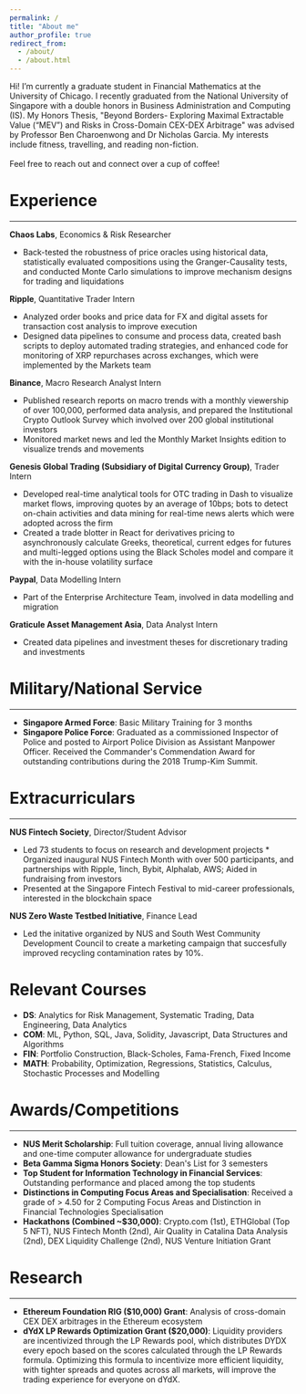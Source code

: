 ```yaml
---
permalink: /
title: "About me"
author_profile: true
redirect_from: 
  - /about/
  - /about.html
---
```


Hi! I’m currently a graduate student in Financial Mathematics at the University of Chicago. I recently graduated from the National University of Singapore with a double honors in Business Administration and Computing (IS). My Honors Thesis, "Beyond Borders- Exploring Maximal Extractable Value (“MEV”) and Risks in Cross-Domain CEX-DEX Arbitrage" was advised by Professor Ben Charoenwong and Dr Nicholas Garcia. My interests include fitness, travelling, and reading non-fiction.  <br> <br> 
Feel free to reach out and connect over a cup of coffee!


Experience
======
--------
**Chaos Labs**, Economics & Risk Researcher
* Back-tested the robustness of price oracles using historical data, statistically evaluated compositions using the Granger-Causality tests, and conducted Monte Carlo simulations to improve mechanism designs for trading and liquidations

**Ripple**, Quantitative Trader Intern 
* Analyzed order books and price data for FX and digital assets for transaction cost analysis to improve execution
* Designed data pipelines to consume and process data, created bash scripts to deploy automated trading strategies, and enhanced code for monitoring of XRP repurchases across exchanges, which were implemented by the Markets team

**Binance**, Macro Research Analyst Intern
*	Published research reports on macro trends with a monthly viewership of over 100,000, performed data analysis, and prepared the Institutional Crypto Outlook Survey which involved over 200 global institutional investors 
*	Monitored market news and led the Monthly Market Insights edition to visualize trends and movements 



**Genesis Global Trading (Subsidiary of Digital Currency Group)**, Trader Intern 
* Developed real-time analytical tools for OTC trading in Dash to visualize market flows, improving quotes by an average of 10bps; bots to detect on-chain activities and data mining for real-time news alerts which were adopted across the firm
* Created a trade blotter in React for derivatives pricing to asynchronously calculate Greeks, theoretical, current edges for futures and multi-legged options using the Black Scholes model and compare it with the in-house volatility surface


**Paypal**, Data Modelling Intern 
* Part of the Enterprise Architecture Team, involved in data modelling and migration


**Graticule Asset Management Asia**, Data Analyst Intern 
* Created data pipelines and investment theses for discretionary trading and investments


Military/National Service
======
--------

* **Singapore Armed Force**: Basic Military Training for 3 months <br> 
* **Singapore Police Force**: Graduated as a commissioned Inspector of Police and posted to Airport Police Division as Assistant Manpower Officer. Received the Commander's Commendation Award for outstanding contributions during the 2018 Trump-Kim Summit. 

Extracurriculars
======
--------

**NUS Fintech Society**, Director/Student Advisor
* Led 73 students to focus on research and development projects * Organized inaugural NUS Fintech Month with over 500 participants, and partnerships with Ripple, 1inch, Bybit, Alphalab, AWS; Aided in fundraising from investors
* Presented at the Singapore Fintech Festival to mid-career professionals, interested in the blockchain space 

**NUS Zero Waste Testbed Initiative**, Finance Lead
* Led the initative organized by NUS and South West Community Development Council to create a marketing campaign that succesfully improved recycling contamination rates by 10%. 

Relevant Courses
======
* **DS**: Analytics for Risk Management, Systematic Trading, Data Engineering, Data Analytics 
* **COM**: ML, Python, SQL, Java, Solidity, Javascript, Data Structures  and Algorithms 
* **FIN**: Portfolio Construction, Black-Scholes, Fama-French, Fixed Income
* **MATH**: Probability, Optimization, Regressions, Statistics, Calculus, Stochastic Processes and Modelling


Awards/Competitions
======
--------
* **NUS Merit Scholarship**: Full tuition coverage, annual living allowance and one-time computer allowance for undergraduate studies 
* **Beta Gamma Sigma Honors Society**: Dean's List for 3 semesters
* **Top Student for Information Technology in Financial Services**: Outstanding performance and placed among the top students
* **Distinctions in Computing Focus Areas and Specialisation**: Received a grade of > 4.50 for 2 Computing Focus Areas and Distinction in Financial Technologies Specialisation
* **Hackathons (Combined ~$30,000)**: Crypto.com (1st), ETHGlobal (Top 5 NFT), NUS Fintech Month (2nd), Air Quality in Catalina Data Analysis (2nd), DEX Liquidity Challenge (2nd), NUS Venture Initiation Grant


Research
======
--------
* **Ethereum Foundation RIG ($10,000) Grant**: Analysis of cross-domain CEX DEX arbitrages in the Ethereum ecosystem
* **dYdX LP Rewards Optimization Grant ($20,000)**: Liquidity providers are incentivized through the LP Rewards pool, which distributes DYDX every epoch based on the scores calculated through the LP Rewards formula. Optimizing this formula to incentivize more efficient liquidity, with tighter spreads and quotes across all markets, will improve the trading experience for everyone on dYdX. 

